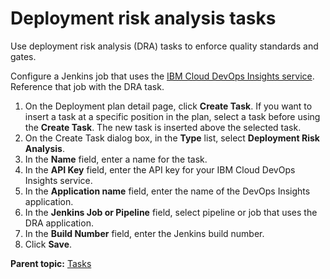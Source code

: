# Deployment risk analysis tasks

Use deployment risk analysis \(DRA\) tasks to enforce quality standards and gates.

Configure a Jenkins job that uses the [IBM Cloud DevOps Insights service](https://console.bluemix.net/docs/services/DevOpsInsights/about_risk.html#about-deployment-risk). Reference that job with the DRA task.

1.   On the Deployment plan detail page, click **Create Task**. If you want to insert a task at a specific position in the plan, select a task before using the **Create Task**. The new task is inserted above the selected task.
2.   On the Create Task dialog box, in the **Type** list, select **Deployment Risk Analysis**. 
3.   In the **Name** field, enter a name for the task. 
4.   In the **API Key** field, enter the API key for your IBM Cloud DevOps Insights service. 
5.   In the **Application name** field, enter the name of the DevOps Insights application. 
6.   In the **Jenkins Job or Pipeline** field, select pipeline or job that uses the DRA application. 
7.   In the **Build Number** field, enter the Jenkins build number. 
8.   Click **Save**. 

**Parent topic:** [Tasks](../../com.ibm.crelease.doc/topics/cr_task_ov.md)

